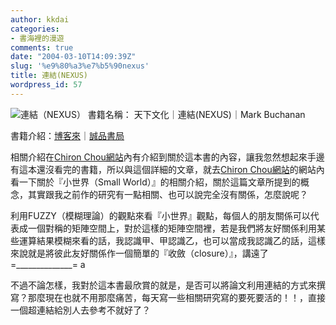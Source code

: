 ```yaml
---
author: kkdai
categories:
- 書海裡的漫遊
comments: true
date: "2004-03-10T14:09:39Z"
slug: '%e9%80%a3%e7%b5%90nexus'
title: 連結(NEXUS)
wordpress_id: 57
---
```


![連結（NEXUS）](http://www.evanlin.com/blog/archives/0310/0010234427.jpg)
 書籍名稱： 天下文化｜連結(NEXUS)｜Mark Buchanan


書籍介紹：[博客來](http://www.books.com.tw/exep/prod/booksfile.php?item=0010234427)｜[誠品書局](http://www.eslitebooks.com/cgi-bin/eslite.dll/search/book/book.jsp?idx=1&pageNo=1&PRODUCT_ID=2910411640000)




相關介紹在[Chiron  Chou網站](http://chiron.nicetypo.com/)內有介紹到關於這本書的內容，讓我忽然想起來手邊有這本還沒看完的書籍，所以與這個詳細的文章，就去[Chiron  Chou網站](http://chiron.nicetypo.com/nt/ChironChou.nsf/ContentBypermaLink/0983E7F089C244F848256E4F003C1C30)的網站內看一下關於『小世界（Small
World）』的相關介紹，關於這篇文章所提到的概念，其實跟我之前作的研究有一點相關、也可以說完全沒有關係，怎麼說呢？




利用FUZZY（模糊理論）的觀點來看『小世界』觀點，每個人的朋友關係可以代表成一個對稱的矩陣空間上，對於這樣的矩陣空間裡，若是我們將友好關係利用某些運算結果模糊來看的話，我認識甲、甲認識乙，也可以當成我認識乙的話，這樣來說就是將彼此友好關係作一個簡單的『收斂（closure）』，講遠了 
=______________= a




不過不論怎樣，我對於這本書最欣賞的就是，是否可以將論文利用連結的方式來撰寫？那麼現在也就不用那麼痛苦，每天寫一些相關研究寫的要死要活的！！，直接一個超連結給別人去參考不就好了？




　
